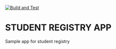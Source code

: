 [![Build and Test](https://github.com/MDimidov/01.Student-Registry-App/actions/workflows/build_test.yml/badge.svg)](https://github.com/MDimidov/01.Student-Registry-App/actions/workflows/build_test.yml)

# STUDENT REGISTRY APP
Sample app for student registry